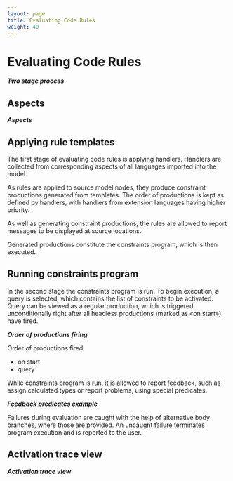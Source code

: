 ```yaml
---
layout: page
title: Evaluating Code Rules
weight: 40
---
```

# Evaluating Code Rules

***Two stage process***
 
## Aspects

***Aspects***

## Applying rule templates

The first stage of evaluating code rules is applying handlers. Handlers are collected from corresponding aspects of all languages imported into the model. 

As rules are applied to source model nodes, they produce constraint productions generated from templates. The order of productions is kept as defined by handlers, with handlers from extension languages having higher priority. 

As well as generating constraint productions, the rules are allowed to report messages to be displayed at source locations.

Generated productions constitute the constraints program, which is then executed. 

## Running constraints program

In the second stage the constraints program is run. To begin execution, a query is selected, which contains the list of constraints to be activated. Query can be viewed as a regular production, which is triggered  unconditionally right after all headless productions (marked as «on start») have fired.

***Order of productions firing***

Order of productions fired: 
 - on start 
 - query

While constraints program is run, it is allowed to report feedback, such as assign calculated types or report problems, using special predicates. 

***Feedback predicates example***

Failures during evaluation are caught with the help of alternative body branches, where those are provided. An uncaught failure terminates program execution and is reported to the user.

## Activation trace view

***Activation trace view***
